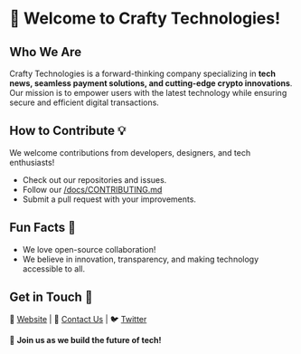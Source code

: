 # 🚀 Welcome to Crafty Technologies!  

## Who We Are  
Crafty Technologies is a forward-thinking company specializing in **tech news, seamless payment solutions, and cutting-edge crypto innovations**. Our mission is to empower users with the latest technology while ensuring secure and efficient digital transactions.  

## How to Contribute 💡  
We welcome contributions from developers, designers, and tech enthusiasts!  
- Check out our repositories and issues.  
- Follow our [/docs/CONTRIBUTING.md](#)  
- Submit a pull request with your improvements.  


## Fun Facts 🎉  
- We love open-source collaboration!  
- We believe in innovation, transparency, and making technology accessible to all.  

## Get in Touch 💬  
🔗 [Website](#) | 📧 [Contact Us](#) | 🐦 [Twitter](#)  

🙌 **Join us as we build the future of tech!**
